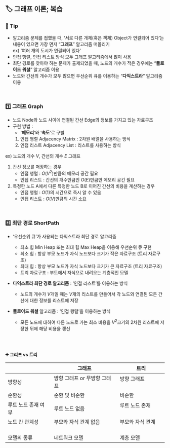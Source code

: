 ## **🏷️ 그래프 이론; 복습**

### **📌 Tip**

- 알고리즘 문제를 접했을 때, ‘서로 다른 개체(혹은 객체) Object가 연결되어 있다’는 내용이 있으면 가장 먼저 “**그래프**” 알고리즘 떠올리기 <br/> ex) ‘여러 개의 도시가 연결되어 있다’
- 인접 행렬, 인접 리스트 방식 모두 그래프 알고리즘에서 많이 사용
- 최단 경로를 찾아야 하는 문제가 출제되었을 때, 노드의 개수가 적은 경우에는 “**플로이드** **워셜**” 알고리즘 이용
- 노드와 간선의 개수가 모두 많으면 우선순위 큐를 이용하는 “**다익스트라**” 알고리즘 이용
<br/>

### 1️⃣ 그래프 Graph

- 노드 Node와 노드 사이에 연결된 간선 Edge의 정보를 가지고 있는 자료구조
- 구현 방법 :
    - **‘메모리**’와 ‘**속도**’로 구별
    1. 인접 행렬 Adjacency Matrix : 2차원 배열을 사용하는 방식
    2. 인접 리스트 Adjacency List : 리스트를 사용하는 방식

ex) 노드의 개수 $V$, 간선의 개수 $E$ 그래프

1. 간선 정보를 저장하는 경우
    - 인접 행렬 :  $O(V^2)$만큼의 메모리 공간 필요
    - 인접 리스트 : 간선의 개수만큼인 $O(E)$만큼만 메모리 공간 필요
2. 특정한 노드 A에서 다른 특정한 노드 B로 이어진 간선의 비용을 계산하는 경우
    - 인접 행럴 : $O(1)$의 시간으로 즉시 알 수 있음
    - 인접 리스트 : $O(V)$만큼의 시간 소요
<br/>

### 2️⃣ 최단 경로 ShortPath

- ‘우선순위 큐’가 사용되는 다익스트라 최단 경로 알고리즘
    - 최소 힙 Min Heap 또는 최대 힙 Max Heap을 이용해 우선순위 큐 구현
    - 최소 힙 : 항상 부모 노드가 자식 노드보다 크기가 작은 자료구조 (트리 자료구조)
    - 최대 힙 : 항상 부모 노드가 자식 노드보다 크기가 큰 자료구조 (트리 자료구조)
    - 트리 자료구조 : 부토에서 자식으로 내려오는 계층적인 모델

- **다익스트라 최단 경로 알고리즘** : ‘인접 리스트’를 이용하는 방식
    - 노드의 개수가 $V$개일 때는 $V$개의 리스트를 만들어서 각 노드와 연결된 모든 간선에 대한 정보를 리스트에 저장
- **플로이드 워셜** 알고리즘 : ‘인접 행렬’을 이용하는 방식
    - 모든 노드에 대하여 다른 노드로 가는 최소 비용을 $V^2$크기의 2차원 리스트에 저장한 뒤에 해당 비용을 갱신
<br/>
<br/>

**➕ 그리프 vs 트리**

|  | 그래프 | 트리 |
| --- | --- | --- |
| 방향성 &nbsp;&nbsp;&nbsp;&nbsp;&nbsp;&nbsp;&nbsp;&nbsp;| 방향 그래프 or 무방향 그래프 &nbsp;&nbsp;&nbsp;&nbsp;&nbsp;&nbsp;&nbsp;&nbsp;&nbsp;&nbsp;&nbsp;&nbsp;| 방향 그래프 &nbsp;&nbsp;&nbsp;&nbsp;&nbsp;&nbsp;&nbsp;&nbsp;&nbsp;&nbsp;&nbsp;&nbsp;|
| 순환성 &nbsp;&nbsp;&nbsp;&nbsp;&nbsp;&nbsp;&nbsp;&nbsp;| 순환 및 비순환 &nbsp;&nbsp;&nbsp;&nbsp;&nbsp;&nbsp;&nbsp;&nbsp;&nbsp;&nbsp;&nbsp;&nbsp;| 비순환 &nbsp;&nbsp;&nbsp;&nbsp;&nbsp;&nbsp;&nbsp;&nbsp;&nbsp;&nbsp;&nbsp;&nbsp;|
| 루트 노드 존재 여부 &nbsp;&nbsp;&nbsp;&nbsp;&nbsp;&nbsp;&nbsp;&nbsp;| 루트 노드 없음 &nbsp;&nbsp;&nbsp;&nbsp;&nbsp;&nbsp;&nbsp;&nbsp;&nbsp;&nbsp;&nbsp;&nbsp;| 루트 노드 존재 &nbsp;&nbsp;&nbsp;&nbsp;&nbsp;&nbsp;&nbsp;&nbsp;&nbsp;&nbsp;&nbsp;&nbsp;|
| 노드 간 관계성 &nbsp;&nbsp;&nbsp;&nbsp;&nbsp;&nbsp;&nbsp;&nbsp;| 부모와 자식 관계 없음 &nbsp;&nbsp;&nbsp;&nbsp;&nbsp;&nbsp;&nbsp;&nbsp;&nbsp;&nbsp;&nbsp;&nbsp;| 부모와 자식 관계 &nbsp;&nbsp;&nbsp;&nbsp;&nbsp;&nbsp;&nbsp;&nbsp;&nbsp;&nbsp;&nbsp;&nbsp;|
| 모델의 종류 &nbsp;&nbsp;&nbsp;&nbsp;&nbsp;&nbsp;&nbsp;&nbsp;| 네트워크 모델 &nbsp;&nbsp;&nbsp;&nbsp;&nbsp;&nbsp;&nbsp;&nbsp;&nbsp;&nbsp;&nbsp;&nbsp;| 계층 모델 &nbsp;&nbsp;&nbsp;&nbsp;&nbsp;&nbsp;&nbsp;&nbsp;&nbsp;&nbsp;&nbsp;&nbsp;|
